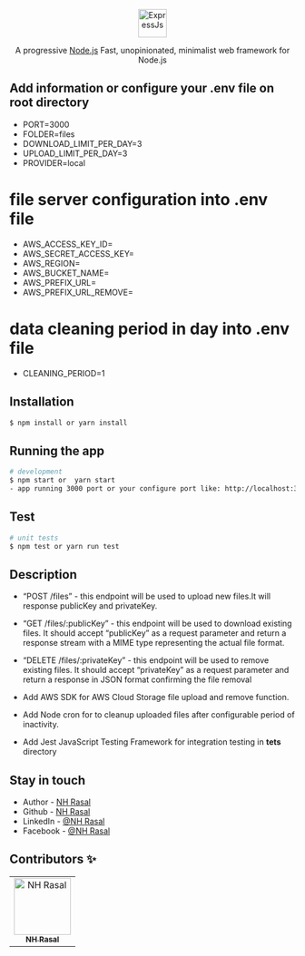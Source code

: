 <p align="center">
  <a href="https://expressjs.com" target="blank"><img src="https://expressjs.com/images/favicon.png" width="50" height="50" alt="ExpressJs" /></a>
</p>

  <p align="center">A progressive <a href="http://nodejs.org" target="_blank">Node.js</a> Fast, unopinionated, minimalist web framework for Node.js</p>
    <p align="center">

## Add information or configure your .env file on root directory

- PORT=3000
- FOLDER=files
- DOWNLOAD_LIMIT_PER_DAY=3
- UPLOAD_LIMIT_PER_DAY=3
- PROVIDER=local

# file server configuration into .env file

- AWS_ACCESS_KEY_ID=
- AWS_SECRET_ACCESS_KEY=
- AWS_REGION=
- AWS_BUCKET_NAME=
- AWS_PREFIX_URL=
- AWS_PREFIX_URL_REMOVE=

# data cleaning period in day into .env file

- CLEANING_PERIOD=1

## Installation

```bash
$ npm install or yarn install
```

## Running the app

```bash
# development
$ npm start or  yarn start
- app running 3000 port or your configure port like: http://localhost:300
```

## Test

```bash
# unit tests
$ npm test or yarn run test
```

## Description

- “POST /files” - this endpoint will be used to upload new files.It will response publicKey and privateKey.
- “GET /files/:publicKey” - this endpoint will be used to download existing files. It
  should accept “publicKey” as a request parameter and return a response stream
  with a MIME type representing the actual file format.

- “DELETE /files/:privateKey” - this endpoint will be used to remove existing files.
  It should accept “privateKey” as a request parameter and return a response in
  JSON format confirming the file removal
- Add AWS SDK for AWS Cloud Storage file upload and remove function.
- Add Node cron for to cleanup uploaded files after configurable
  period of inactivity.
- Add Jest JavaScript Testing Framework for integration testing in **tets** directory

## Stay in touch

- Author - [NH Rasal](https://www.linkedin.com/in/nhrasalcse/)
- Github - [NH Rasal](https://github.com/nhrasal/)
- LinkedIn - [@NH Rasal](https://www.linkedin.com/in/nhrasalcse/)
- Facebook - [@NH Rasal](https://www.facebook.com/nhrasal.cse/)

## Contributors ✨

<table>
  <tbody>
    <tr>
      <td align="center">
        <a href="https://github.com"><img src="https://avatars.githubusercontent.com/u/32142476?v=4" width="100px;" alt="NH Rasal"/><br /><sub><b>NH Rasal</b></sub></a>
      </td>
    </tr>
  </tbody>
</table>
